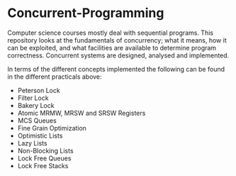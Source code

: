 # Concurrent-Programming
Computer science courses mostly deal with sequential programs. This repository looks at the fundamentals of concurrency; what it means, how it can be exploited, and what facilities are available to determine program correctness. Concurrent systems are designed, analysed and implemented.

In terms of the different concepts implemented the following can be found in the different practicals above:
- Peterson Lock
- Filter Lock
- Bakery Lock
- Atomic MRMW, MRSW and SRSW Registers
- MCS Queues
- Fine Grain Optimization
- Optimistic Lists
- Lazy Lists
- Non-Blocking Lists
- Lock Free Queues
- Lock Free Stacks
